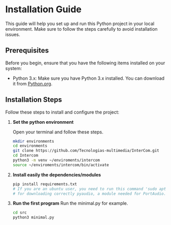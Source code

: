 # Installation Guide

This guide will help you set up and run this Python project in your local environment. Make sure to follow the steps carefully to avoid installation issues.

## Prerequisites

Before you begin, ensure that you have the following items installed on your system:

- Python 3.x: Make sure you have Python 3.x installed. You can download it from [Python.org](https://www.python.org/downloads/).

## Installation Steps

Follow these steps to install and configure the project:

1. **Set the python environment**

   Open your terminal and follow these steps.

   ```bash
   mkdir environments
   cd environments
   git clone https://github.com/Tecnologias-multimedia/InterCom.git
   cd Intercom
   python3 -m venv ~/enviroments/intercom
   source ~/enviroments/intercom/bin/activate
   
2. **Install easily the dependencies/modules**


   ```bash
   pip install requirements.txt
   # If you are an ubuntu user, you need to run this command 'sudo apt install portaudio19-dev python3-pyaudio' without the quotes,
   # for downloading correctly pyaudio, a module needed for PortAudio.
   
3. **Run the first program**
   Run the minimal.py for example.

   ```bash
   cd src
   python3 minimal.py
   
   

